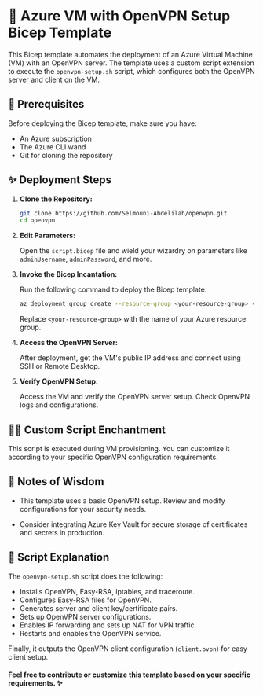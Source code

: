 # 🚀 Azure VM with OpenVPN Setup Bicep Template

This Bicep template automates the deployment of an Azure Virtual Machine (VM) with an OpenVPN server. The template uses a custom script extension to execute the `openvpn-setup.sh` script, which configures both the OpenVPN server and client on the VM.
## 🌟 Prerequisites

Before deploying the Bicep template, make sure you have:

- An Azure subscription
- The Azure CLI wand
- Git for cloning the repository

## ✨ Deployment Steps

1. **Clone the Repository:**

    ```bash
    git clone https://github.com/Selmouni-Abdelilah/openvpn.git
    cd openvpn
    ```

2. **Edit Parameters:**

    Open the `script.bicep` file and wield your wizardry on parameters like `adminUsername`, `adminPassword`, and more.

3. **Invoke the Bicep Incantation:**

    Run the following command to deploy the Bicep template:

    ```bash
    az deployment group create --resource-group <your-resource-group> --template-file script.bicep
    ```

    Replace `<your-resource-group>` with the name of your Azure resource group.

4. **Access the OpenVPN Server:**

    After deployment, get the VM's public IP address and connect using SSH or Remote Desktop.

5. **Verify OpenVPN Setup:**

    Access the VM and verify the OpenVPN server setup. Check OpenVPN logs and configurations.

## 🧙‍♂️ Custom Script Enchantment

This script is executed during VM provisioning. You can customize it according to your specific OpenVPN configuration requirements.

## 📜 Notes of Wisdom

- This template uses a basic OpenVPN setup. Review and modify configurations for your security needs.

- Consider integrating Azure Key Vault for secure storage of certificates and secrets in production.

## 📜 Script Explanation

The `openvpn-setup.sh` script does the following:

- Installs OpenVPN, Easy-RSA, iptables, and traceroute.
- Configures Easy-RSA files for OpenVPN.
- Generates server and client key/certificate pairs.
- Sets up OpenVPN server configurations.
- Enables IP forwarding and sets up NAT for VPN traffic.
- Restarts and enables the OpenVPN service.

Finally, it outputs the OpenVPN client configuration (`client.ovpn`) for easy client setup.

#### Feel free to contribute or customize this template based on your specific requirements. ✨

